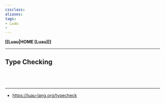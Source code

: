 ```yaml
---
cssclass:
aliases:
tags:
- Luau
- 
---
```

**[[Luau|HOME [Luau]]]**

---
## Type Checking

<br>

# 
---
- https://luau-lang.org/typecheck